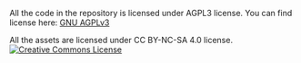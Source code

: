 All the code in the repository is licensed under AGPL3 license. You can find license here: <a href="https://www.gnu.org/licenses/agpl-3.0.en.html">GNU AGPLv3</a>

All the assets are licensed under CC BY-NC-SA 4.0 license. <a rel="license" href="https://creativecommons.org/licenses/by-nc-sa/4.0"><img alt="Creative Commons License" style="border-width:0" src="https://i.creativecommons.org/l/by-nc-sa/4.0/88x31.png" /></a>